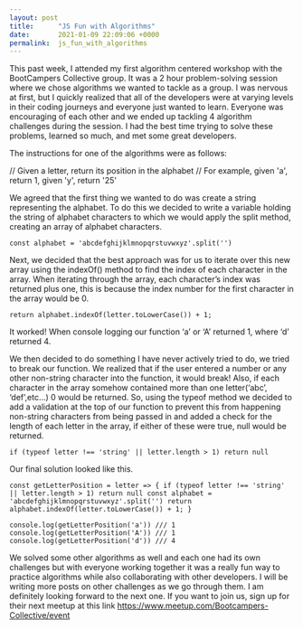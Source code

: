 ```yaml
---
layout: post
title:      "JS Fun with Algorithms"
date:       2021-01-09 22:09:06 +0000
permalink:  js_fun_with_algorithms
---
```


This past week, I attended my first algorithm centered workshop with the BootCampers Collective group. It was a 2 hour problem-solving session where we chose algorithms we wanted to tackle as a group. I was nervous at first, but I quickly realized that all of the developers were at varying levels in their coding journeys and everyone just wanted to learn. Everyone was encouraging of each other and we ended up tackling 4 algorithm challenges during the session. I had the best time trying to solve these problems, learned so much, and met some great developers.

The instructions for one of the algorithms were as follows:

// Given a letter, return its position in the alphabet
// For example, given 'a', return 1, given 'y', return '25' 

We agreed that the first thing we wanted to do was create a string representing the alphabet. To do this we decided to write a variable holding the string of alphabet characters to which we would apply the split method, creating an array of alphabet characters.

`const alphabet = 'abcdefghijklmnopqrstuvwxyz'.split('')`

Next, we decided that the best approach was for us to iterate over this new array using the indexOf() method to find the index of each character in the array. When iterating through the array, each character’s index was returned plus one, this is because the index number for the first character in the array would be 0.

`return alphabet.indexOf(letter.toLowerCase()) + 1;`

It worked! When console logging our function ‘a’ or ‘A’ returned 1, where ‘d’ returned 4.

We then decided to do something I have never actively tried to do, we tried to break our function. We realized that if the user entered a number or any other non-string character into the function, it would break! Also, if each character in the array somehow contained more than one letter(‘abc’, ‘def’,etc...) 0 would be returned. So, using the typeof method we decided to add a validation at the top of our function to prevent this from happening non-string characters from being passed in and added a check for the length of each letter in the array, if either of these were true, null would be returned. 

`if (typeof letter !== 'string' || letter.length > 1) return null`

Our final solution looked like this.

`const getLetterPosition = letter => {
if (typeof letter !== 'string' || letter.length > 1) return null
  const alphabet = 'abcdefghijklmnopqrstuvwxyz'.split('')
   return alphabet.indexOf(letter.toLowerCase()) + 1;
}`
 
`console.log(getLetterPosition('a')) /// 1
console.log(getLetterPosition('A')) /// 1
console.log(getLetterPosition('d')) /// 4`

We solved some other algorithms as well and each one had its own challenges but with everyone working together it was a really fun way to practice algorithms while also collaborating with other developers. I will be writing more posts on other challenges as we go through them. I am definitely looking forward to the next one. If you want to join us, sign up for their next meetup at this link https://www.meetup.com/Bootcampers-Collective/event


